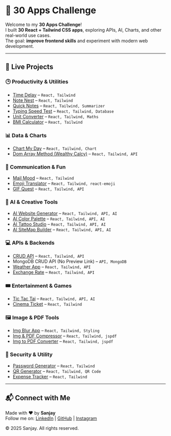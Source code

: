 # 🚀 30 Apps Challenge

Welcome to my **30 Apps Challenge**!  
I built **30 React + Tailwind CSS apps**, exploring APIs, AI, Charts, and other real-world use cases.  
The goal: **improve frontend skills** and experiment with modern web development.  

---

## 🌟 Live Projects

### 🕒 Productivity & Utilities
- [Time Delay](https://timedelaytext.netlify.app/) – `React, Tailwind`  
- [Note Nest](https://nodenest2.netlify.app/) – `React, Tailwind`  
- [Quick Notes](https://quicksummirize.netlify.app/) – `React, Tailwind, Summarizer`  
- [Typing Speed Test](https://typestest.netlify.app/) – `React, Tailwind, Database`  
- [Unit Converter](https://unitcalcy.netlify.app/) – `React, Tailwind, Maths`  
- [BMI Calculator](https://bmicheckcalcy.netlify.app/) – `React, Tailwind`  

### 📊 Data & Charts
- [Chart My Day](https://chartmyday.netlify.app/) – `React, Tailwind, Chart`  
- [Dom Array Method (Wealthy Calcy)](https://domarraymethod.netlify.app/) – `React, Tailwind, API`  

### 💌 Communication & Fun
- [Mail Mood](https://moodmailing.netlify.app/) – `React, Tailwind`  
- [Emoji Translator](https://emoji-translate.netlify.app/) – `React, Tailwind, react-emoji`  
- [GIF Quest](https://gifquest.netlify.app/) – `React, Tailwind, API`  

### 🎨 AI & Creative Tools
- [AI Website Generator](https://aiwebsitefree.netlify.app/) – `React, Tailwind, API, AI`  
- [AI Color Palette](https://aicolorgenerator.netlify.app/) – `React, Tailwind, API, AI`  
- [AI Tattoo Studio](https://aitattoo.netlify.app/) – `React, Tailwind, API, AI`  
- [AI SiteMap Builder](https://aisitemap.netlify.app/) – `React, Tailwind, API, AI`  

### 💻 APIs & Backends
- [CRUD API](https://crudapimodel.netlify.app/) – `React, Tailwind, API`  
- MongoDB CRUD API (No Preview Link) – `API, MongoDB`  
- [Weather App](https://cityweathr.netlify.app/) – `React, Tailwind, API`  
- [Exchange Rate](https://moneyexchangefree.netlify.app/) – `React, Tailwind, API`  

### 🎟 Entertainment & Games
- [Tic Tac Tai](https://tictactai.netlify.app/) – `React, Tailwind, API, AI`  
- [Cinema Ticket](https://getmovieticket.netlify.app/) – `React, Tailwind`  

### 🖼 Image & PDF Tools
- [Img Blur App](https://imgblur.netlify.app/) – `React, Tailwind, Styling`  
- [Img & PDF Compressor](https://imgpdf-com.netlify.app/) – `React, Tailwind, jspdf`  
- [Img to PDF Converter](https://img2pdf-converter.netlify.app/) – `React, Tailwind, jspdf`  

### 🔐 Security & Utility
- [Password Generator](https://passwordgenvalut.netlify.app/) – `React, Tailwind`  
- [QR Generator](https://qrgenwebs.netlify.app/) – `React, Tailwind, QR Code`  
- [Expense Tracker](https://expencetracking.netlify.app/) – `React, Tailwind`

----

## 📬 Connect with Me

Made with ❤️ by **Sanjay**  
Follow me on: [LinkedIn](https://www.linkedin.com/) | [GitHub](https://github.com/) | [Instagram](https://www.instagram.com/)  

© 2025 Sanjay. All rights reserved.
